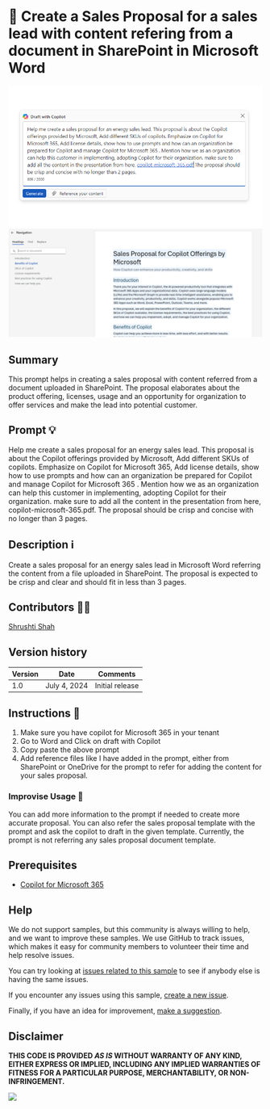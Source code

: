 # 🚀 Create a Sales Proposal for a sales lead with content refering from a document in SharePoint in Microsoft Word

![Microsoft word draft with Copilot sales proposal prompt](./assets/prompt.png)
![Demo of create a sales proposal for a sales lead with content refering from a document in SharePoint in Microsoft Word](./assets/generatedproposal.png)

## Summary

This prompt helps in creating a sales proposal with content referred from a document uploaded in SharePoint. The proposal elaborates about the product offering, licenses, usage and an opportunity for organization to offer services and make the lead into potential customer. 

## Prompt 💡

 Help me create a sales proposal for an energy sales lead. This proposal is about the Copilot offerings provided by Microsoft, Add different SKUs of copilots. Emphasize on Copilot for Microsoft 365, Add license details, show how to use prompts and how can an organization be prepared for Copilot and manage Copilot for Microsoft 365 . Mention how we as an organization can help this customer in implementing, adopting Copilot for their organization. make sure to add all the content in the presentation from here, copilot-microsoft-365.pdf. The proposal should be crisp and concise with no longer than 3 pages. 

## Description ℹ️

Create a sales proposal for an energy sales lead in Microsoft Word referring the content from a file uploaded in SharePoint. The proposal is expected to be crisp and clear and should fit in less than 3 pages.

## Contributors 👨‍💻

[Shrushti Shah](https://github.com/Shrusti13)

## Version history

Version|Date|Comments
-------|----|--------
1.0|July 4, 2024|Initial release


## Instructions 📝

1. Make sure you have copilot for Microsoft 365 in your tenant
2. Go to Word and Click on draft with Copilot
3. Copy paste the above prompt
4. Add reference files like I have added in the prompt, either from SharePoint or OneDrive for the prompt to refer for adding the content for your sales proposal.

### Improvise Usage 🚀
You can add more information to the prompt if needed to create more accurate proposal. You can also refer the sales proposal template with the prompt and ask the copilot to draft in the given template. Currently, the prompt is not referring any sales proposal document template.


## Prerequisites

* [Copilot for Microsoft 365](https://developer.microsoft.com/microsoft-365/dev-program)

## Help

We do not support samples, but this community is always willing to help, and we want to improve these samples. We use GitHub to track issues, which makes it easy for  community members to volunteer their time and help resolve issues.

You can try looking at [issues related to this sample](https://github.com/pnp/copilot-prompts/issues?q=label%3A%22sample%3A%20YOUR-SAMPLE-NAME%22) to see if anybody else is having the same issues.

If you encounter any issues using this sample, [create a new issue](https://github.com/pnp/copilot-prompts/issues/new).

Finally, if you have an idea for improvement, [make a suggestion](https://github.com/pnp/copilot-prompts/issues/new).

## Disclaimer

**THIS CODE IS PROVIDED *AS IS* WITHOUT WARRANTY OF ANY KIND, EITHER EXPRESS OR IMPLIED, INCLUDING ANY IMPLIED WARRANTIES OF FITNESS FOR A PARTICULAR PURPOSE, MERCHANTABILITY, OR NON-INFRINGEMENT.**

![](https://m365-visitor-stats.azurewebsites.net/SamplesGallery/copilotprompts-word-sales-proposal-with-file-reference-prompt)
